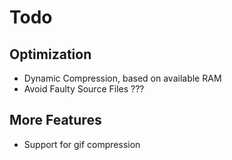 # Todo
## Optimization
* Dynamic Compression, based on available RAM
* Avoid Faulty Source Files ???
## More Features
* Support for gif compression